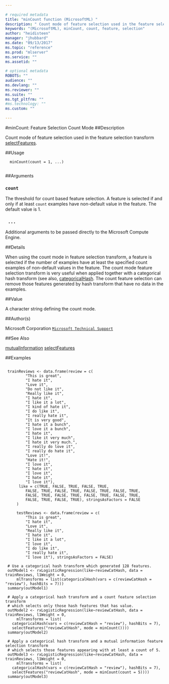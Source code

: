 ```yaml
--- 
 
# required metadata 
title: "minCount function (MicrosoftML) " 
description: " Count mode of feature selection used in the feature selection transform [selectFeatures](selectFeatures.md). " 
keywords: "(MicrosoftML), minCount, count, feature, selection" 
author: "heidisteen" 
manager: "jhubbard" 
ms.date: "09/13/2017" 
ms.topic: "reference" 
ms.prod: "mlserver" 
ms.service: "" 
ms.assetid: "" 
 
# optional metadata 
ROBOTS: "" 
audience: "" 
ms.devlang: "" 
ms.reviewer: "" 
ms.suite: "" 
ms.tgt_pltfrm: "" 
#ms.technology: "" 
ms.custom: "" 
 
--- 
```

 
 
 
 
 #minCount: Feature Selection Count Mode 
 ##Description
 
Count mode of feature selection used in the feature selection transform
[selectFeatures](selectFeatures.md).
 
 
 ##Usage

```   
  minCount(count = 1, ...)
 
```
 
 ##Arguments

   
  
 ### `count`
 The threshold for count based feature selection. A feature is selected if and only if at least `count` examples have non-default value in the feature. The default value is 1. 
  
  
  
 ### ` ...`
 Additional arguments to be passed directly to the Microsoft Compute Engine. 
  
 
 
 ##Details
 
When using the count mode in feature selection transform, a feature is
selected if the number of examples have at least the specified count
examples of non-default values in the feature. The count mode feature
selection transform is very useful when applied together with a categorical
hash transform (see also, [categoricalHash](categoricalHash.md). The count feature
selection can remove those features generated by hash transform that have no
data in the examples.
 
 
 ##Value
 
A character string defining the count mode.
 
 ##Author(s)
 
Microsoft Corporation [`Microsoft Technical Support`](https://go.microsoft.com/fwlink/?LinkID=698556&clcid=0x409)

 
 
 ##See Also
 
[mutualInformation](mutualInformation.md) [selectFeatures](selectFeatures.md)
   
 ##Examples

 ```
   
  trainReviews <- data.frame(review = c( 
          "This is great",
          "I hate it",
          "Love it",
          "Do not like it",
          "Really like it",
          "I hate it",
          "I like it a lot",
          "I kind of hate it",
          "I do like it",
          "I really hate it",
          "It is very good",
          "I hate it a bunch",
          "I love it a bunch",
          "I hate it",
          "I like it very much",
          "I hate it very much.",
          "I really do love it",
          "I really do hate it",
          "Love it!",
          "Hate it!",
          "I love it",
          "I hate it",
          "I love it",
          "I hate it",
          "I love it"),
       like = c(TRUE, FALSE, TRUE, FALSE, TRUE,
          FALSE, TRUE, FALSE, TRUE, FALSE, TRUE, FALSE, TRUE,
          FALSE, TRUE, FALSE, TRUE, FALSE, TRUE, FALSE, TRUE, 
          FALSE, TRUE, FALSE, TRUE), stringsAsFactors = FALSE
      )
  
      testReviews <- data.frame(review = c(
          "This is great",
          "I hate it",
          "Love it",
          "Really like it",
          "I hate it",
          "I like it a lot",
          "I love it",
          "I do like it",
          "I really hate it",
          "I love it"), stringsAsFactors = FALSE)
  
  # Use a categorical hash transform which generated 128 features.
  outModel1 <- rxLogisticRegression(like~reviewCatHash, data = trainReviews, l1Weight = 0, 
      mlTransforms = list(categoricalHash(vars = c(reviewCatHash = "review"), hashBits = 7)))
  summary(outModel1)
  
  # Apply a categorical hash transform and a count feature selection transform
  # which selects only those hash features that has value.
  outModel2 <- rxLogisticRegression(like~reviewCatHash, data = trainReviews, l1Weight = 0, 
      mlTransforms = list(
  	categoricalHash(vars = c(reviewCatHash = "review"), hashBits = 7), 
  	selectFeatures("reviewCatHash", mode = minCount())))
  summary(outModel2)
  
  # Apply a categorical hash transform and a mutual information feature selection transform
  # which selects those features appearing with at least a count of 5.
  outModel3 <- rxLogisticRegression(like~reviewCatHash, data = trainReviews, l1Weight = 0, 
      mlTransforms = list(
  	categoricalHash(vars = c(reviewCatHash = "review"), hashBits = 7), 
  	selectFeatures("reviewCatHash", mode = minCount(count = 5))))
  summary(outModel3)
 
```
 
 
 
 
 
